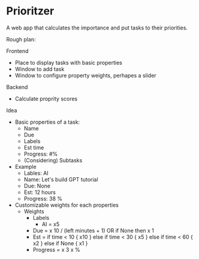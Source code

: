 # Prioritzer
A web app that calculates the importance and put tasks to their priorities.

Rough plan:

Frontend
- Place to display tasks with basic properties
- Window to add task
- Window to configure property weights, perhapes a slider

Backend
- Calculate proprity scores

Idea
- Basic properties of a task:
  - Name
  - Due
  - Labels
  - Est time
  - Progress: #%
  - (Considering) Subtasks
- Example
  - Lables: AI
  - Name: Let's build GPT tutorial
  - Due: None
  - Est: 12 hours
  - Progress: 38 %
- Customizable weights for each properties
  - Weights
    - Labels
      - AI = x5
    - Due = x 10 / (left minutes + 1) OR if None then x 1
    - Est = if time < 10 { x10 } else if time < 30 { x5 } else if time < 60 { x2 } else if None { x1 }
    - Progress = x 3 x %
